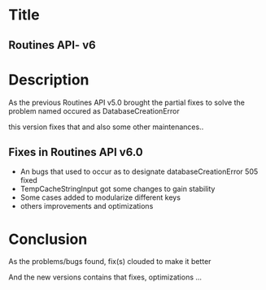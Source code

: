 Title 
=======

Routines API- v6
-----------------

Description
============

As the previous Routines API v5.0 brought the partial fixes to solve the problem named occured as DatabaseCreationError

this version fixes that and also some other maintenances..

Fixes in Routines API v6.0
--------------------------

 - An bugs that used to occur as to designate databaseCreationError 505 fixed
 - TempCacheStringInput got some changes to gain stability
 - Some cases added to modularize different keys
 - others improvements and optimizations
 
 Conclusion
 ===========
 
 As the problems/bugs found, fix(s) clouded to make it better
 
 And the new versions contains that fixes, optimizations ...
